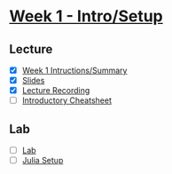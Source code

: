 # [Week 1 - Intro/Setup](https://canvas.sussex.ac.uk/courses/34902/pages/week-1-summary?module_item_id=1565137)

## Lecture
- [x] [Week 1 Intructions/Summary](https://canvas.sussex.ac.uk/courses/34902/pages/week-1-summary?module_item_id=1565137)
- [x] [Slides](https://github.com/LukeBirkett/study-planner/blob/main/817G5_Algorithmic_Approaches_to_Mathematics/weeks/week_1/files/Week_1.pdf)
- [x] [Lecture Recording](https://sussex.cloud.panopto.eu/Panopto/Pages/Viewer.aspx?id=2220220c-19c8-4ea9-8f7e-b36b0108142d)
- [ ] [Introductory Cheatsheet](https://github.com/LukeBirkett/study-planner/blob/main/817G5_Algorithmic_Approaches_to_Mathematics/weeks/week_1/files/Introductory_cheatsheet.pdf)

## Lab
- [ ] [Lab](https://github.com/LukeBirkett/study-planner/tree/main/817G5_Algorithmic_Approaches_to_Mathematics/weeks/week_1/lab)
- [ ] [Julia Setup](https://algorithmic-approaches-to-mathematics.github.io/prerequisites/installation/)
